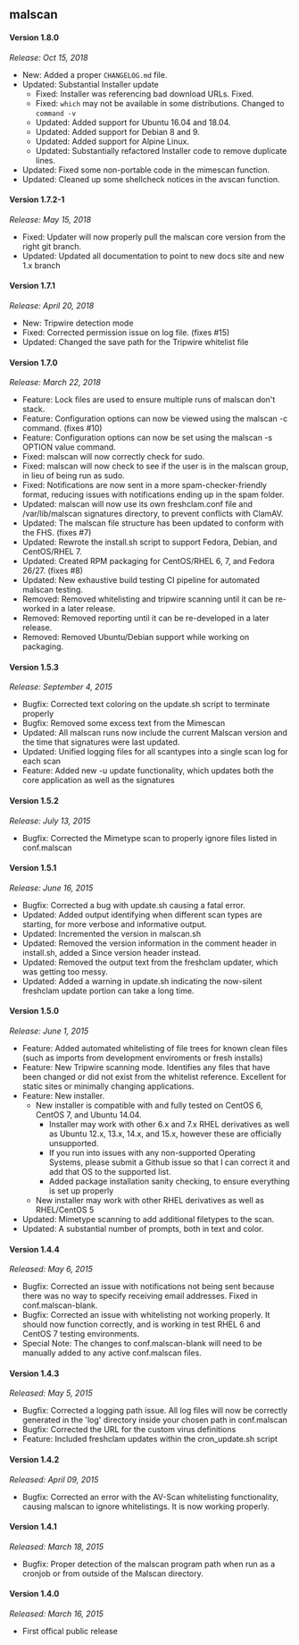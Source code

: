 ## malscan

#### Version 1.8.0
*Release: Oct 15, 2018*
* New: Added a proper `CHANGELOG.md` file.
* Updated: Substantial Installer update
    * Fixed: Installer was referencing bad download URLs. Fixed.
    * Fixed: `which` may not be available in some distributions. Changed to `command -v`
    * Updated: Added support for Ubuntu 16.04 and 18.04.
    * Updated: Added support for Debian 8 and 9.
    * Updated: Added support for Alpine Linux.
    * Updated: Substantially refactored Installer code to remove duplicate lines.
* Updated: Fixed some non-portable code in the mimescan function.
* Updated: Cleaned up some shellcheck notices in the avscan function.

#### Version 1.7.2-1
*Release: May 15, 2018*
* Fixed: Updater will now properly pull the malscan core version from the right git branch.
* Updated: Updated all documentation to point to new docs site and new 1.x branch

#### Version 1.7.1
*Release: April 20, 2018*
* New: Tripwire detection mode
* Fixed: Corrected permission issue on log file. (fixes #15)
* Updated: Changed the save path for the Tripwire whitelist file

#### Version 1.7.0
*Release: March 22, 2018*
* Feature: Lock files are used to ensure multiple runs of malscan don't stack.
* Feature: Configuration options can now be viewed using the malscan -c command. (fixes #10)
* Feature: Configuration options can now be set using the malscan -s OPTION value command.
* Fixed: malscan will now correctly check for sudo.
* Fixed: malscan will now check to see if the user is in the malscan group, in lieu of being run as sudo.
* Fixed: Notifications are now sent in a more spam-checker-friendly format, reducing issues with notifications ending up in the spam folder.
* Updated: malscan will now use its own freshclam.conf file and /var/lib/malscan signatures directory, to prevent conflicts with ClamAV.
* Updated: The malscan file structure has been updated to conform with the FHS. (fixes #7)
* Updated: Rewrote the install.sh script to support Fedora, Debian, and CentOS/RHEL 7.
* Updated: Created RPM packaging for CentOS/RHEL 6, 7, and Fedora 26/27. (fixes #8)
* Updated: New exhaustive build testing CI pipeline for automated malscan testing.
* Removed: Removed whitelisting and tripwire scanning until it can be re-worked in a later release.
* Removed: Removed reporting until it can be re-developed in a later release.
* Removed: Removed Ubuntu/Debian support while working on packaging.

#### Version 1.5.3
*Release: September 4, 2015*
* Bugfix: Corrected text coloring on the update.sh script to terminate properly
* Bugfix: Removed some excess text from the Mimescan
* Updated: All malscan runs now include the current Malscan version and the time that signatures were last updated.
* Updated: Unified logging files for all scantypes into a single scan log for each scan
* Feature: Added new -u update functionality, which updates both the core application as well as the signatures

#### Version 1.5.2
*Release: July 13, 2015*
* Bugfix: Corrected the Mimetype scan to properly ignore files listed in conf.malscan

#### Version 1.5.1
*Release: June 16, 2015*
* Bugfix: Corrected a bug with update.sh causing a fatal error.
* Updated: Added output identifying when different scan types are starting, for more verbose and informative output.
* Updated: Incremented the version in malscan.sh
* Updated: Removed the version information in the comment header in install.sh, added a Since version header instead.
* Updated: Removed the output text from the freshclam updater, which was getting too messy.
* Updated: Added a warning in update.sh indicating the now-silent freshclam update portion can take a long time.

#### Version 1.5.0
*Release: June 1, 2015*
* Feature: Added automated whitelisting of file trees for known clean files (such as imports from development enviroments or fresh installs)
* Feature: New Tripwire scanning mode. Identifies any files that have been changed or did not exist from the whitelist reference. Excellent for static sites or minimally changing applications.
* Feature: New installer.
  * New installer is compatible with and fully tested on CentOS 6, CentOS 7, and Ubuntu 14.04.
    * Installer may work with other 6.x and 7.x RHEL derivatives as well as Ubuntu 12.x, 13.x, 14.x, and 15.x, however these are officially unsupported.
    * If you run into issues with any non-supported Operating Systems, please submit a Github issue so that I can correct it and add that OS to the supported list.
    * Added package installation sanity checking, to ensure everything is set up properly
  * New installer may work with other RHEL derivatives as well as RHEL/CentOS 5
* Updated: Mimetype scanning to add additional filetypes to the scan.
* Updated: A substantial number of prompts, both in text and color.

#### Version 1.4.4
*Released: May 6, 2015*
* Bugfix: Corrected an issue with notifications not being sent because there was no way to specify receiving email addresses. Fixed in conf.malscan-blank.
* Bugfix: Corrected an issue with whitelisting not working properly. It should now function correctly, and is working in test RHEL 6 and CentOS 7 testing environments.
* Special Note: The changes to conf.malscan-blank will need to be manually added to any active conf.malscan files.

#### Version 1.4.3
*Released: May 5, 2015*
* Bugfix: Corrected a logging path issue. All log files will now be correctly generated in the 'log' directory inside your chosen path in conf.malscan
* Bugfix: Corrected the URL for the custom virus definitions
* Feature: Included freshclam updates within the cron_update.sh script

#### Version 1.4.2
*Released: April 09, 2015*
* Bugfix: Corrected an error with the AV-Scan whitelisting functionality, causing malscan to ignore whitelistings. It is now working properly.

#### Version 1.4.1
*Released: March 18, 2015*
* Bugfix: Proper detection of the malscan program path when run as a cronjob or from outside of the Malscan directory.

#### Version 1.4.0
*Released: March 16, 2015*
* First offical public release
